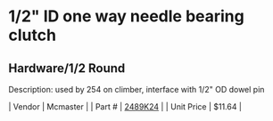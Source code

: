 # 1/2" ID one way needle bearing clutch
## Hardware/1/2 Round
Description: 	used by 254 on climber, interface with 1/2" OD dowel pin 

| Vendor | Mcmaster | 
| Part # | [2489K24](http://www.mcmaster.com/) | 
| Unit Price | $11.64 | 
